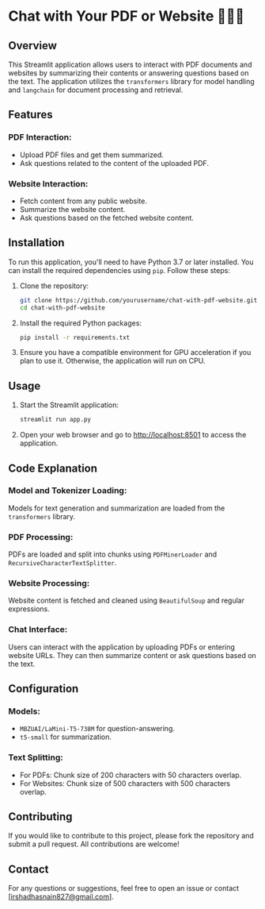 # Chat with Your PDF or Website 🦜📄🌐

## Overview

This Streamlit application allows users to interact with PDF documents and websites by summarizing their contents or answering questions based on the text. The application utilizes the `transformers` library for model handling and `langchain` for document processing and retrieval.

## Features

### PDF Interaction:
- Upload PDF files and get them summarized.
- Ask questions related to the content of the uploaded PDF.

### Website Interaction:
- Fetch content from any public website.
- Summarize the website content.
- Ask questions based on the fetched website content.

## Installation

To run this application, you'll need to have Python 3.7 or later installed. You can install the required dependencies using `pip`. Follow these steps:

1. Clone the repository:
    ```bash
    git clone https://github.com/yourusername/chat-with-pdf-website.git
    cd chat-with-pdf-website
    ```

2. Install the required Python packages:
    ```bash
    pip install -r requirements.txt
    ```

3. Ensure you have a compatible environment for GPU acceleration if you plan to use it. Otherwise, the application will run on CPU.

## Usage

1. Start the Streamlit application:
    ```bash
    streamlit run app.py
    ```

2. Open your web browser and go to [http://localhost:8501](http://localhost:8501) to access the application.

## Code Explanation

### Model and Tokenizer Loading:
Models for text generation and summarization are loaded from the `transformers` library.

### PDF Processing:
PDFs are loaded and split into chunks using `PDFMinerLoader` and `RecursiveCharacterTextSplitter`.

### Website Processing:
Website content is fetched and cleaned using `BeautifulSoup` and regular expressions.

### Chat Interface:
Users can interact with the application by uploading PDFs or entering website URLs. They can then summarize content or ask questions based on the text.

## Configuration

### Models:
- `MBZUAI/LaMini-T5-738M` for question-answering.
- `t5-small` for summarization.

### Text Splitting:
- For PDFs: Chunk size of 200 characters with 50 characters overlap.
- For Websites: Chunk size of 500 characters with 500 characters overlap.

## Contributing

If you would like to contribute to this project, please fork the repository and submit a pull request. All contributions are welcome!


## Contact

For any questions or suggestions, feel free to open an issue or contact [irshadhasnain827@gmail.com].
